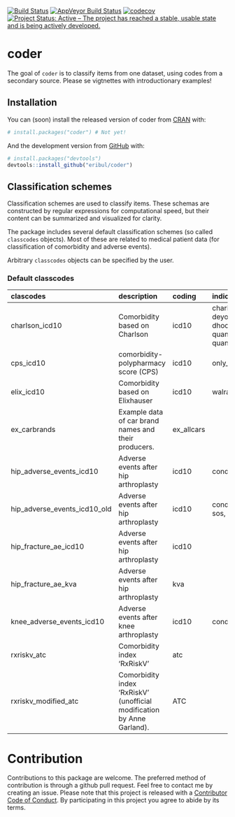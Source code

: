 
[![Build
Status](https://travis-ci.org/eribul/coder.svg?branch=master)](https://travis-ci.org/eribul/coder)
[![AppVeyor Build
Status](https://ci.appveyor.com/api/projects/status/github/eribul/coder?branch=master&svg=true)](https://ci.appveyor.com/project/eribul/coder)
[![codecov](https://codecov.io/gh/eribul/coder/branch/master/graph/badge.svg)](https://codecov.io/gh/eribul/coder)
[![Project Status: Active – The project has reached a stable, usable
state and is being actively
developed.](https://www.repostatus.org/badges/latest/active.svg)](https://www.repostatus.org/#active)

<!-- README.md is generated from README.Rmd. Please edit that file -->

# coder

The goal of `coder` is to classify items from one dataset, using codes
from a secondary source. Please se vigtnettes with introductionary
examples\!

## Installation

You can (soon) install the released version of coder from
[CRAN](https://CRAN.R-project.org) with:

``` r
# install.packages("coder") # Not yet!
```

And the development version from [GitHub](https://github.com/) with:

``` r
# install.packages("devtools")
devtools::install_github("eribul/coder")
```

## Classification schemes

Classification schemes are used to classify items. These schemas are
constructed by regular expressions for computational speed, but their
content can be summarized and visualized for clarity.

The package includes several default classification schemes (so called
`classcodes` objects). Most of these are related to medical patient data
(for classification of comorbidity and adverse events).

Arbitrary `classcodes` objects can be specified by the
user.

### Default classcodes

| clascodes                        | description                                                            | coding      | indices                                                              | no\_categories | no\_codes |
| :------------------------------- | :--------------------------------------------------------------------- | :---------- | :------------------------------------------------------------------- | -------------: | --------: |
| charlson\_icd10                  | Comorbidity based on Charlson                                          | icd10       | charlson, deyo\_ramano, dhoore, ghali, quan\_original, quan\_updated |             19 |      1178 |
| cps\_icd10                       | comorbidity-polypharmacy score (CPS)                                   | icd10       | only\_ordinary                                                       |              2 |     12406 |
| elix\_icd10                      | Comorbidity based on Elixhauser                                        | icd10       | walraven                                                             |             31 |      1517 |
| ex\_carbrands                    | Example data of car brand names and their producers.                   | ex\_allcars |                                                                      |             10 |        27 |
| hip\_adverse\_events\_icd10      | Adverse events after hip arthroplasty                                  | icd10       | condition                                                            |              6 |       306 |
| hip\_adverse\_events\_icd10\_old | Adverse events after hip arthroplasty                                  | icd10       | condition, sos, shar                                                 |              3 |       523 |
| hip\_fracture\_ae\_icd10         | Adverse events after hip arthroplasty                                  | icd10       |                                                                      |              1 |       749 |
| hip\_fracture\_ae\_kva           | Adverse events after hip arthroplasty                                  | kva         |                                                                      |              1 |       143 |
| knee\_adverse\_events\_icd10     | Adverse events after knee arthroplasty                                 | icd10       | condition                                                            |              6 |       278 |
| rxriskv\_atc                     | Comorbidity index ‘RxRiskV’                                            | atc         |                                                                      |             39 |      1170 |
| rxriskv\_modified\_atc           | Comorbidity index ‘RxRiskV’ (unofficial modification by Anne Garland). | ATC         |                                                                      |             42 |      1391 |

# Contribution

Contributions to this package are welcome. The preferred method of
contribution is through a github pull request. Feel free to contact me
by creating an issue. Please note that this project is released with a
[Contributor Code of Conduct](CODE_OF_CONDUCT.md). By participating in
this project you agree to abide by its terms.
